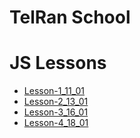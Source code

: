 # TelRan School

# JS Lessons

- [Lesson-1_11_01](https://github.com/AlexDolz/Lessons_JS-Tigran/tree/main/Lesson_1_11_01_find_findIndex_%20some_every_callback)
- [Lesson-2_13_01](https://github.com/AlexDolz/Lessons_JS-Tigran/tree/main/Lesson_2_13_01_Concat_repeat_includes_startsWith_endsWith_indexOf_replace_slice)
- [Lesson-3_16_01](https://github.com/AlexDolz/Lessons_JS-Tigran/tree/main/Lesson_3_16_01_slice_indexOf_includes)
- [Lesson-4_18_01](https://github.com/AlexDolz/Lessons_JS-Tigran/tree/main/Lesson_4_18_01_while_continue_break_split_join_regular%20expressions)
